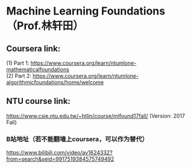 # Machine Learning Foundations （Prof.林轩田）
## Coursera link: 
(1) Part 1: https://www.coursera.org/learn/ntumlone-mathematicalfoundations \
(2) Part 2: https://www.coursera.org/learn/ntumlone-algorithmicfoundations/home/welcome
## NTU course link:
https://www.csie.ntu.edu.tw/~htlin/course/mlfound17fall/ (Version: 2017 Fall)
### B站地址（若不能翻墙上coursera，可以作为替代）
https://www.bilibili.com/video/av1624332?from=search&seid=9917519384575749492

